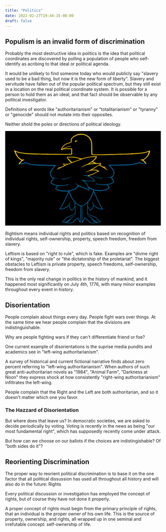 ```yaml
---
title: "Politics"
date: 2022-02-27T19:44:15-08:00
draft: false
---
```


## Populism is an invalid form of discrimination

Probably the most destructive idea in politics is the idea that political coordinates are discovered by polling a population of people who self-identify as acribing to that ideal or political agenda.

It would be unlikely to find someone today who would publicly say "slavery used to be a bad thing, but now it is the new form of liberty". Slavery and servitude have fallen out of the popular political spectrum, but they still exist in a location on the real political coordinate system. It is possible for a person to hold them as an ideal, and that fact should be observable by any political investigator.

Definitions of words like "authoritarianism" or "totalitarianism" or "tyranny" or "genocide" should not mutate into their opposites.

Neither shold the poles or directions of political ideology.

![](2022-04-28-12-40-47.png)

Rightism means individual rights and politics based on recognition of individual rights, self-ownership, property, speech freedom, freedom from slavery.

Leftism is based on "right to rule", which is fake. Examples are "divine right of kings", "majority rule" or "the dictatorship of the proletariat". The biggest obstacles to Leftism is private property, speech freedoms, self-ownership, freedom from slavery.

This is the only real change in politics in the history of mankind, and it happened most significantly on July 4th, 1776, with many minor examples throughout every event in history.


## Disorientation

People complain about things every day. People fight wars over things. At the same time we hear people complain that the divisions are indistinguishable. 

Why are people fighting wars if they can't differentiate friend or foe?

One current example of disorientations is the suprise media pundits and academics see in "left-wing authoritarianism".

A survey of historical and current fictional narrative finds about zero percent referring to "left-wing authoritarianism".  When authors of such great anti-authoritarian novels as "1984", "Animal Farm", "Darkness at Noon" they express shock at how consistently "right-wing authoritarianism" infiltrates the left-wing.

People complain that the Right and the Left are both authoritarian, and so it doesn't matter which one you favor.

### The Hazzard of Disorientation

But where does that leave us? In democratic societies, we are asked to decide periodically by voting. Voting is recently in the news as being "our most fundamental right", which has  supposedly recently come under attack.

But how can we choose on our ballots if the choices are indistingishable? Of "both sides do it"? 


## Reorienting Discrimination

The proper way to reorient political discrimination is to base it on the one factor that all political dissussion has used all throughout all history and will also do in the future: Rights

Every political discussion or investigation has employed the concept of rights, but of course they have not done it properly.

A proper concept of rights must begin from the primary principle of rights, that an individual is the proper owner of his own life. This is the source of property, ownership, and rights, all wrapped up in one seminal and irrefutable concept: self-ownership of life.